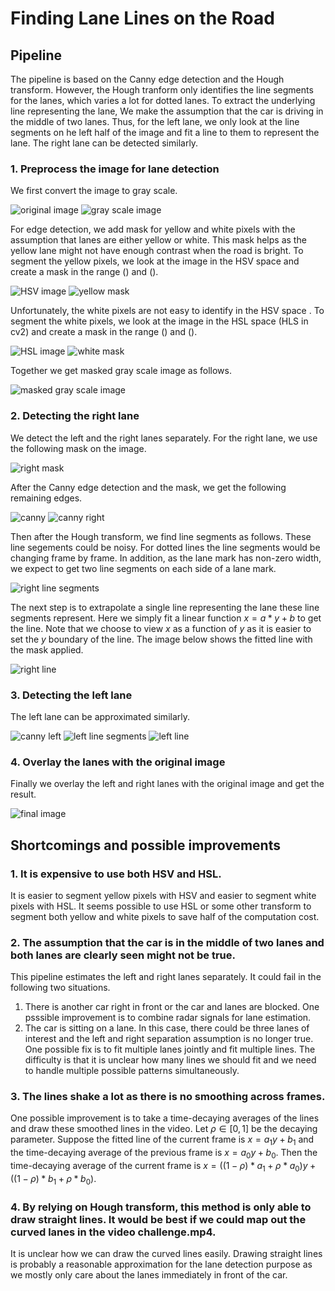 # **Finding Lane Lines on the Road** 

## Pipeline

The pipeline is based on the Canny edge detection and the Hough transform. However, the Hough tranform only identifies the line segments for the lanes, which varies a lot for dotted lanes. To extract the underlying line representing the lane, We make the assumption that the car is driving in the middle of two lanes. Thus, for the left lane, we only look at the line segments on he left half of the image and fit a line to them to represent the lane. The right lane can be detected similarly. 

### 1. Preprocess the image for lane detection

We first convert the image to gray scale.

![original image](original.jpg)
![gray scale image](gray.jpg)

For edge detection, we add mask for yellow and white pixels with the assumption that lanes are either yellow or white. This mask helps as the yellow lane might not have enough contrast when the road is bright. To segment the yellow pixels, we look at the image in the HSV space and create a mask in the range $()$ and $()$.

![HSV image](./hsv.jpg)
![yellow mask](./mask_yellow.jpg)

Unfortunately, the white pixels are not easy to identify in the HSV space . To segment the white pixels, we look at the image in the HSL space (HLS in cv2) and create a mask in the range $()$ and $()$.

![HSL image](./hsl.jpg)
![white mask](./mask_white.jpg)

Together we get masked gray scale image as follows.

![masked gray scale image](gray_masked.jpg)


### 2. Detecting the right lane

We detect the left and the right lanes separately. For the right lane, we use the following mask on the image.

![right mask](mask_right.jpg)

After the Canny edge detection and the mask, we get the following remaining edges.

![canny](canny.jpg)
![canny right](canny_right.jpg)

Then after the Hough transform, we find line segments as follows. These line segements could be noisy. For dotted lines the line segments would be changing frame by frame. In addition, as the lane mark has non-zero width, we expect to get two line segments on each side of a lane mark.

![right line segments](lines_right.jpg)

The next step is to extrapolate a single line representing the lane these line segments represent. Here we simply fit a linear function $x = a * y + b$ to get the line. Note that we choose to view $x$ as a function of $y$ as it is easier to set the $y$ boundary of the line. The image below shows the fitted line with the mask applied.

![right line](line_right.jpg)

### 3. Detecting the left lane

The left lane can be approximated similarly.

![canny left](canny_left.jpg)
![left line segments](lines_left.jpg)
![left line](line_left.jpg)

### 4. Overlay the lanes with the original image

Finally we overlay the left and right lanes with the original image and get the result.

![final image](final.jpg)

## Shortcomings and possible improvements

### 1. It is expensive to use both HSV and HSL.

It is easier to segment yellow pixels with HSV and easier to segment white pixels with HSL. It seems possible to use HSL or some other transform to segment both yellow and white pixels to save half of the computation cost. 

### 2. The assumption that the car is in the middle of two lanes and both lanes are clearly seen might not be true.

This pipeline estimates the left and right lanes separately. It could fail in the following two situations.
1. There is another car right in front or the car and lanes are blocked. One psssible improvement is to combine radar signals for lane estimation.
2. The car is sitting on a lane. In this case, there could be three lanes of interest and the left and right separation assumption is no longer true. One possible fix is to fit multiple lanes jointly and fit multiple lines. The difficulty is that it is unclear how many lines we should fit and we need to handle multiple possible patterns simultaneously.

### 3. The lines shake a lot as there is no smoothing across frames.

One possible improvement is to take a time-decaying averages of the lines and draw these smoothed lines in the video. Let $\rho\in [0, 1]$ be the decaying parameter. Suppose the fitted line of the current frame is $x=a_1 y + b_1$ and the time-decaying average of the previous frame is $x = a_0 y + b_0$. Then the time-decaying average of the current frame is $x = ((1 - \rho) * a_1 + \rho * a_0) y + ((1 - \rho) * b_1 + \rho * b_0)$. 


### 4. By relying on Hough transform, this method is only able to draw straight lines. It would be best if we could map out the curved lanes in the video challenge.mp4. 

It is unclear how we can draw the curved lines easily. Drawing straight lines is probably a reasonable approximation for the lane detection purpose as we mostly only care about the lanes immediately in front of the car.

